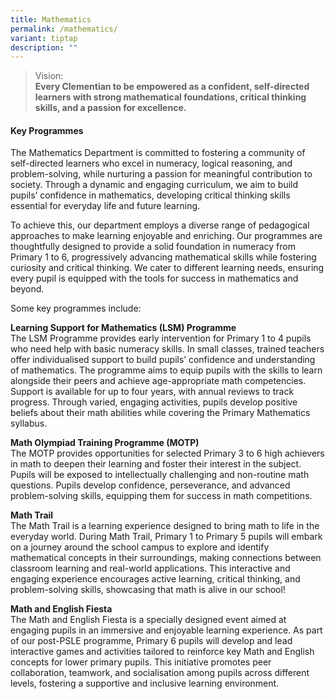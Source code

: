 ```yaml
---
title: Mathematics
permalink: /mathematics/
variant: tiptap
description: ""
---
```

<blockquote>
<p>Vision:
<br><strong>Every Clementian to be empowered as a confident, self-directed learners with strong mathematical foundations, critical thinking skills, and a passion for excellence.</strong>
</p>
</blockquote>
<h4><strong>Key Programmes</strong><br></h4>
<p>The Mathematics Department is committed to fostering a community of self-directed
learners who excel in numeracy, logical reasoning, and problem-solving,
while nurturing a passion for meaningful contribution to society. Through
a dynamic and engaging curriculum, we aim to build pupils’ confidence in
mathematics, developing critical thinking skills essential for everyday
life and future learning.</p>
<p>To achieve this, our department employs a diverse range of pedagogical
approaches to make learning enjoyable and enriching. Our programmes are
thoughtfully designed to provide a solid foundation in numeracy from Primary
1 to 6, progressively advancing mathematical skills while fostering curiosity
and critical thinking. We cater to different learning needs, ensuring every
pupil is equipped with the tools for success in mathematics and beyond.</p>
<p>Some key programmes include:</p>
<p><strong>Learning Support for Mathematics (LSM) Programme</strong>
<br>The LSM Programme provides early intervention for Primary 1 to 4 pupils
who need help with basic numeracy skills. In small classes, trained teachers
offer individualised support to build pupils’ confidence and understanding
of mathematics. The programme aims to equip pupils with the skills to learn
alongside their peers and achieve age-appropriate math competencies. Support
is available for up to four years, with annual reviews to track progress.
Through varied, engaging activities, pupils develop positive beliefs about
their math abilities while covering the Primary Mathematics syllabus.</p>
<p><strong>Math Olympiad Training Programme (MOTP)</strong>
<br>The MOTP provides opportunities for selected Primary 3 to 6 high achievers
in math to deepen their learning and foster their interest in the subject.
Pupils will be exposed to intellectually challenging and non-routine math
questions. Pupils develop confidence, perseverance, and advanced problem-solving
skills, equipping them for success in math competitions.</p>
<p><strong>Math Trail</strong>
<br>The Math Trail is a learning experience designed to bring math to life
in the everyday world. During Math Trail, Primary 1 to Primary 5 pupils
will embark on a journey around the school campus to explore and identify
mathematical concepts in their surroundings, making connections between
classroom learning and real-world applications. This interactive and engaging
experience encourages active learning, critical thinking, and problem-solving
skills, showcasing that math is alive in our school!</p>
<p><strong>Math and English Fiesta</strong>
<br>The Math and English Fiesta is a specially designed event aimed at engaging
pupils in an immersive and enjoyable learning experience. As part of our
post-PSLE programme, Primary 6 pupils will develop and lead interactive
games and activities tailored to reinforce key Math and English concepts
for lower primary pupils. This initiative promotes peer collaboration,
teamwork, and socialisation among pupils across different levels, fostering
a supportive and inclusive learning environment.</p>